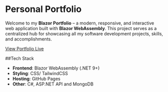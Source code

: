 # Personal Portfolio

Welcome to my **Blazor Portfolio** – a modern, responsive, and interactive web application built with **Blazor WebAssembly**. 
This project serves as a centralized hub for showcasing all my software development projects, skills, and accomplishments.


[View Portfolio Live](https://lucaor12.github.io/Portfolio/)

##Tech Stack

- **Frontend**: Blazor WebAssembly (.NET 9+)
- **Styling**: CSS/ TailwindCSS
- **Hosting**: GitHub Pages
- **Other**: C#, ASP.NET API and MongoDB

